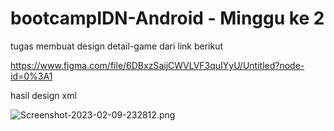 # bootcampIDN-Android - Minggu ke 2

tugas membuat design detail-game dari link berikut

https://www.figma.com/file/6DBxzSaijCWVLVF3quIYyU/Untitled?node-id=0%3A1

hasil design xml

![Screenshot-2023-02-09-232812.png](https://postimg.cc/dkqtwr0C)
